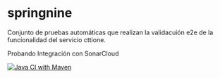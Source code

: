 # springnine

Conjunto de pruebas automáticas que realizan la validacuión e2e de la funcionalidad del servicio cttione.

Probando Integración con SonarCloud

[![Java CI with Maven](https://github.com/juananmora/springnine/actions/workflows/maven.yml/badge.svg)](https://github.com/juananmora/springnine/actions/workflows/maven.yml)
